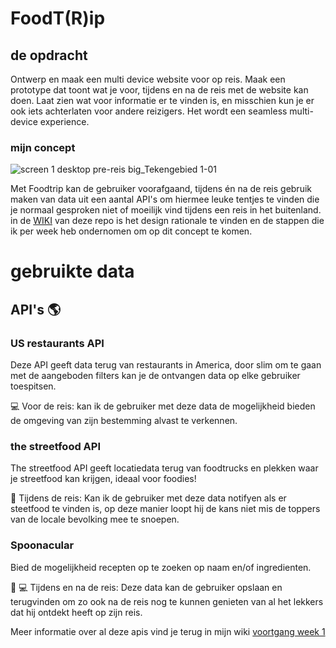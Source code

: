 # FoodT(R)ip

## de opdracht
Ontwerp en maak een multi device website voor op reis. Maak een prototype dat toont wat je voor, tijdens en na de reis met de website kan doen. Laat zien wat voor informatie er te vinden is, en misschien kun je er ook iets achterlaten voor andere reizigers. Het wordt een seamless multi-device experience.

### mijn concept

![screen 1 desktop pre-reis big_Tekengebied 1-01](https://user-images.githubusercontent.com/36195440/104626722-82888400-5696-11eb-84a8-5b948b259440.png)


Met Foodtrip kan de gebruiker voorafgaand, tijdens én na de reis gebruik maken van data uit een aantal API's om hiermee leuke tentjes te vinden die je normaal gesproken niet of moeilijk vind tijdens een reis in het buitenland. in de [WIKI](https://github.com/ReiniervanLimpt/Project-Web-2020-2021/wiki/Design-Rationale) van deze repo is het design rationale te vinden en de stappen die ik per week heb ondernomen om op dit concept te komen.


# gebruikte data

## API's :earth_americas:

### US restaurants API

Deze API geeft data terug van restaurants in America, door slim om te gaan met de aangeboden filters kan je de ontvangen data op elke gebruiker toespitsen.

:computer: Voor de reis: kan ik de gebruiker met deze data de mogelijkheid bieden de omgeving van zijn bestemming alvast te verkennen.

### the streetfood API

The streetfood API geeft locatiedata terug van foodtrucks en plekken waar je streetfood kan krijgen, ideaal voor foodies!

:iphone: Tijdens de reis: Kan ik de gebruiker met deze data notifyen als er steetfood te vinden is, op deze manier loopt hij de kans niet mis de toppers van de locale bevolking mee te snoepen.

### Spoonacular

Bied de mogelijkheid recepten op te zoeken op naam en/of ingredienten. 

:iphone: :computer: Tijdens en na de reis: Deze data kan de gebruiker opslaan en terugvinden om zo ook na de reis nog te kunnen genieten van al het lekkers dat hij ontdekt heeft op zijn reis.

Meer informatie over al deze apis vind je terug in mijn wiki [voortgang week 1](https://github.com/ReiniervanLimpt/Project-Web-2020-2021/wiki/Project-web-week-1)
